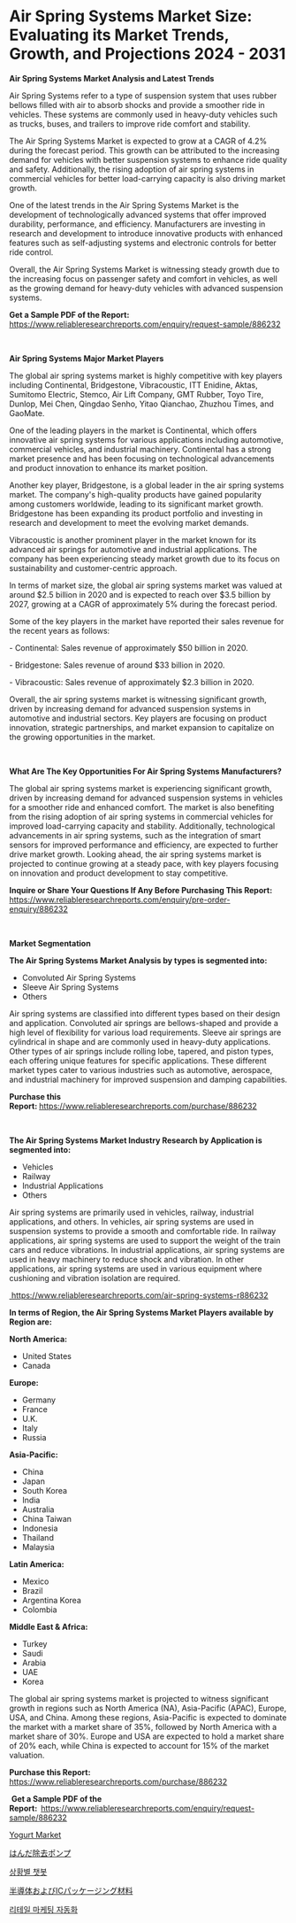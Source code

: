 <p><h1>Air Spring Systems Market Size: Evaluating its Market Trends, Growth, and Projections 2024 - 2031</h1></p><p><strong>Air Spring Systems Market Analysis and Latest Trends</strong></p>
<p><p>Air Spring Systems refer to a type of suspension system that uses rubber bellows filled with air to absorb shocks and provide a smoother ride in vehicles. These systems are commonly used in heavy-duty vehicles such as trucks, buses, and trailers to improve ride comfort and stability.</p><p>The Air Spring Systems Market is expected to grow at a CAGR of 4.2% during the forecast period. This growth can be attributed to the increasing demand for vehicles with better suspension systems to enhance ride quality and safety. Additionally, the rising adoption of air spring systems in commercial vehicles for better load-carrying capacity is also driving market growth.</p><p>One of the latest trends in the Air Spring Systems Market is the development of technologically advanced systems that offer improved durability, performance, and efficiency. Manufacturers are investing in research and development to introduce innovative products with enhanced features such as self-adjusting systems and electronic controls for better ride control.</p><p>Overall, the Air Spring Systems Market is witnessing steady growth due to the increasing focus on passenger safety and comfort in vehicles, as well as the growing demand for heavy-duty vehicles with advanced suspension systems.</p></p>
<p><strong>Get a Sample PDF of the Report:&nbsp;</strong> <a href="https://www.reliableresearchreports.com/enquiry/request-sample/886232">https://www.reliableresearchreports.com/enquiry/request-sample/886232</a></p>
<p>&nbsp;</p>
<p><strong>Air Spring Systems Major Market Players</strong></p>
<p><p>The global air spring systems market is highly competitive with key players including Continental, Bridgestone, Vibracoustic, ITT Enidine, Aktas, Sumitomo Electric, Stemco, Air Lift Company, GMT Rubber, Toyo Tire, Dunlop, Mei Chen, Qingdao Senho, Yitao Qianchao, Zhuzhou Times, and GaoMate.</p><p>One of the leading players in the market is Continental, which offers innovative air spring systems for various applications including automotive, commercial vehicles, and industrial machinery. Continental has a strong market presence and has been focusing on technological advancements and product innovation to enhance its market position.</p><p>Another key player, Bridgestone, is a global leader in the air spring systems market. The company's high-quality products have gained popularity among customers worldwide, leading to its significant market growth. Bridgestone has been expanding its product portfolio and investing in research and development to meet the evolving market demands.</p><p>Vibracoustic is another prominent player in the market known for its advanced air springs for automotive and industrial applications. The company has been experiencing steady market growth due to its focus on sustainability and customer-centric approach.</p><p>In terms of market size, the global air spring systems market was valued at around $2.5 billion in 2020 and is expected to reach over $3.5 billion by 2027, growing at a CAGR of approximately 5% during the forecast period.</p><p>Some of the key players in the market have reported their sales revenue for the recent years as follows:</p><p>- Continental: Sales revenue of approximately $50 billion in 2020.</p><p>- Bridgestone: Sales revenue of around $33 billion in 2020.</p><p>- Vibracoustic: Sales revenue of approximately $2.3 billion in 2020.</p><p>Overall, the air spring systems market is witnessing significant growth, driven by increasing demand for advanced suspension systems in automotive and industrial sectors. Key players are focusing on product innovation, strategic partnerships, and market expansion to capitalize on the growing opportunities in the market.</p></p>
<p>&nbsp;</p>
<p><strong>What Are The Key Opportunities For Air Spring Systems Manufacturers?</strong></p>
<p><p>The global air spring systems market is experiencing significant growth, driven by increasing demand for advanced suspension systems in vehicles for a smoother ride and enhanced comfort. The market is also benefiting from the rising adoption of air spring systems in commercial vehicles for improved load-carrying capacity and stability. Additionally, technological advancements in air spring systems, such as the integration of smart sensors for improved performance and efficiency, are expected to further drive market growth. Looking ahead, the air spring systems market is projected to continue growing at a steady pace, with key players focusing on innovation and product development to stay competitive.</p></p>
<p><strong>Inquire or Share Your Questions If Any Before Purchasing This Report:</strong> <a href="https://www.reliableresearchreports.com/enquiry/pre-order-enquiry/886232">https://www.reliableresearchreports.com/enquiry/pre-order-enquiry/886232</a></p>
<p>&nbsp;</p>
<p><strong>Market Segmentation</strong></p>
<p><strong>The Air Spring Systems Market Analysis by types is segmented into:</strong></p>
<p><ul><li>Convoluted Air Spring Systems</li><li>Sleeve Air Spring Systems</li><li>Others</li></ul></p>
<p><p>Air spring systems are classified into different types based on their design and application. Convoluted air springs are bellows-shaped and provide a high level of flexibility for various load requirements. Sleeve air springs are cylindrical in shape and are commonly used in heavy-duty applications. Other types of air springs include rolling lobe, tapered, and piston types, each offering unique features for specific applications. These different market types cater to various industries such as automotive, aerospace, and industrial machinery for improved suspension and damping capabilities.</p></p>
<p><strong>Purchase this Report:&nbsp;</strong><a href="https://www.reliableresearchreports.com/purchase/886232">https://www.reliableresearchreports.com/purchase/886232</a></p>
<p>&nbsp;</p>
<p><strong>The Air Spring Systems Market Industry Research by Application is segmented into:</strong></p>
<p><ul><li>Vehicles</li><li>Railway</li><li>Industrial Applications</li><li>Others</li></ul></p>
<p><p>Air spring systems are primarily used in vehicles, railway, industrial applications, and others. In vehicles, air spring systems are used in suspension systems to provide a smooth and comfortable ride. In railway applications, air spring systems are used to support the weight of the train cars and reduce vibrations. In industrial applications, air spring systems are used in heavy machinery to reduce shock and vibration. In other applications, air spring systems are used in various equipment where cushioning and vibration isolation are required.</p></p>
<p><a href="https://www.reliableresearchreports.com/air-spring-systems-r886232">&nbsp;https://www.reliableresearchreports.com/air-spring-systems-r886232</a></p>
<p><strong>In terms of Region, the Air Spring Systems Market Players available by Region are:</strong></p>
<p>
    <p> <strong> North America: </strong>
        <ul>
            <li>United States</li>
            <li>Canada</li>
        </ul>
        </p> 
    <p> <strong> Europe: </strong>
        <ul>
            <li>Germany</li>
            <li>France</li>
            <li>U.K.</li>
            <li>Italy</li>
            <li>Russia</li>
        </ul>
        </p> 
    <p> <strong> Asia-Pacific: </strong>
        <ul>
            <li>China</li>
            <li>Japan</li>
            <li>South Korea</li>
            <li>India</li>
            <li>Australia</li>
            <li>China Taiwan</li>
            <li>Indonesia</li>
            <li>Thailand</li>
            <li>Malaysia</li>
        </ul>
        </p> 
    <p> <strong> Latin America: </strong>
        <ul>
            <li>Mexico</li>
            <li>Brazil</li>
            <li>Argentina Korea</li>
            <li>Colombia</li>
        </ul>
        </p> 
    <p> <strong> Middle East & Africa: </strong>
        <ul>
            <li>Turkey</li>
            <li>Saudi</li>
            <li>Arabia</li>
            <li>UAE</li>
            <li>Korea</li>
        </ul>
    </p>
    </p>
<p><p>The global air spring systems market is projected to witness significant growth in regions such as North America (NA), Asia-Pacific (APAC), Europe, USA, and China. Among these regions, Asia-Pacific is expected to dominate the market with a market share of 35%, followed by North America with a market share of 30%. Europe and USA are expected to hold a market share of 20% each, while China is expected to account for 15% of the market valuation.</p></p>
<p><strong>Purchase this Report: </strong><a href="https://www.reliableresearchreports.com/purchase/886232">https://www.reliableresearchreports.com/purchase/886232</a></p>
<p>&nbsp;<strong>Get a Sample PDF of the Report:&nbsp;&nbsp;</strong><a href="https://www.reliableresearchreports.com/enquiry/request-sample/886232">https://www.reliableresearchreports.com/enquiry/request-sample/886232</a></p>
<p><strong></strong></p>
<p><p><a href="https://www.linkedin.com/pulse/yogurt-market-analysis-sze-forecasted-period-from-2024-nvzbc?trackingId=7hi%2BG7YCB5Zgrk0vg7OGdA%3D%3D">Yogurt Market</a></p><p><a href="https://medium.com/@jasoniller59/%E3%81%AF%E3%82%93%E3%81%A0%E5%8F%96%E3%82%8A%E3%83%9D%E3%83%B3%E3%83%97%E5%B8%82%E5%A0%B4%E3%81%AF-%E5%B8%82%E5%A0%B4%E3%82%B7%E3%82%A7%E3%82%A2-%E5%B8%82%E5%A0%B4%E3%83%88%E3%83%AC%E3%83%B3%E3%83%89-%E5%B8%82%E5%A0%B4%E6%88%90%E9%95%B7%E3%81%AB%E9%96%A2%E3%81%99%E3%82%8B%E6%83%85%E5%A0%B1%E3%82%92%E6%8F%90%E4%BE%9B%E3%81%97%E3%81%BE%E3%81%99-42b1ca8d80c7">はんだ除去ポンプ</a></p><p><a href="https://medium.com/@midge5687567/%EC%BB%A8%ED%85%8D%EC%8A%A4%ED%8A%B8-%EB%8C%80%ED%99%94%ED%98%95-%EC%B1%97%EB%B4%87-%EC%8B%9C%EC%9E%A5-%EC%84%B1%EA%B3%B5%EC%A0%81%EC%9D%B8-%EB%B9%84%EC%A6%88%EB%8B%88%EC%8A%A4-%EC%A0%84%EB%9E%B5%EC%9D%98-%ED%95%B5%EC%8B%AC-%EC%9A%94%EC%86%8C-2031%EB%85%84%EA%B9%8C%EC%A7%80%EC%9D%98-%EC%98%88%EC%B8%A1-2e92e0325c6c">상황별 챗봇</a></p><p><a href="https://github.com/RudyBoyer2017/Market-Research-Report-List-1/blob/main/511884335007.md">半導体およびICパッケージング材料</a></p><p><a href="https://medium.com/@earnesteidenreichja/%EC%86%8C%EB%A7%A4-%EB%A7%88%EC%BC%80%ED%8C%85-%EC%9E%90%EB%8F%99%ED%99%94-%EC%8B%9C%EC%9E%A5-%EB%B6%84%EC%84%9D-%EA%B8%80%EB%A1%9C%EB%B2%8C-%EC%82%B0%EC%97%85-%EC%A0%84%EB%A7%9D-%EB%B0%8F-%EC%98%88%EC%B8%A1-2024%EB%85%84%EB%B6%80%ED%84%B0-2031%EB%85%84-03691fa03aa4">리테일 마케팅 자동화</a></p></p>